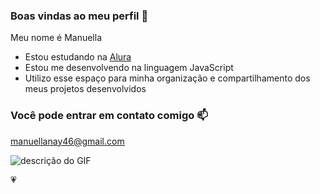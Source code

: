 
### Boas vindas ao meu perfil 🥀

Meu nome é Manuella

- Estou estudando na [Alura](https://www.alura.com.br)
- Estou me desenvolvendo na linguagem JavaScript
- Utilizo esse espaço para minha organização e compartilhamento dos meus projetos desenvolvidos

### Você pode entrar em contato comigo 📫

manuellanay46@gmail.com



![descrição do GIF](https://media1.tenor.com/m/HrKkvg79NpMAAAAd/kali-uchis-theyluvv_kali.gif)

💗
